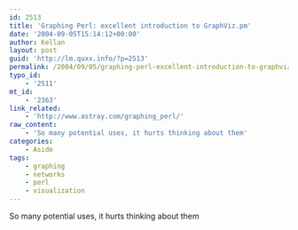 ```yaml
---
id: 2513
title: 'Graphing Perl: excellent introduction to GraphViz.pm'
date: '2004-09-05T15:14:12+00:00'
author: Kellan
layout: post
guid: 'http://lm.quxx.info/?p=2513'
permalink: /2004/09/05/graphing-perl-excellent-introduction-to-graphvizpm/
typo_id:
    - '2511'
mt_id:
    - '2363'
link_related:
    - 'http://www.astray.com/graphing_perl/'
raw_content:
    - 'So many potential uses, it hurts thinking about them'
categories:
    - Aside
tags:
    - graphing
    - networks
    - perl
    - visualization
---
```


So many potential uses, it hurts thinking about them